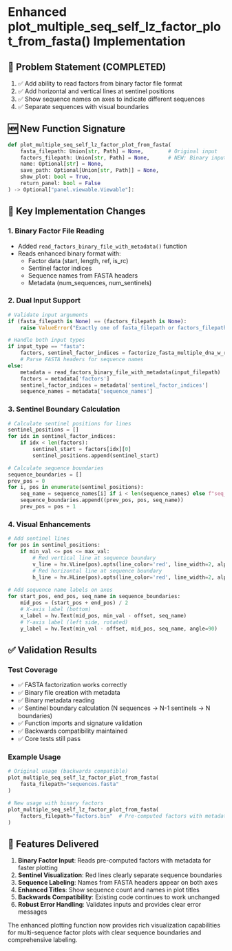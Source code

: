 # Enhanced plot_multiple_seq_self_lz_factor_plot_from_fasta() Implementation

## 🎯 Problem Statement (COMPLETED)
1. ✅ Add ability to read factors from binary factor file format
2. ✅ Add horizontal and vertical lines at sentinel positions  
3. ✅ Show sequence names on axes to indicate different sequences
4. ✅ Separate sequences with visual boundaries

## 🆕 New Function Signature
```python
def plot_multiple_seq_self_lz_factor_plot_from_fasta(
    fasta_filepath: Union[str, Path] = None,        # Original input
    factors_filepath: Union[str, Path] = None,      # NEW: Binary input  
    name: Optional[str] = None,
    save_path: Optional[Union[str, Path]] = None,
    show_plot: bool = True,
    return_panel: bool = False
) -> Optional["panel.viewable.Viewable"]:
```

## 🔧 Key Implementation Changes

### 1. Binary Factor File Reading
- Added `read_factors_binary_file_with_metadata()` function
- Reads enhanced binary format with:
  - Factor data (start, length, ref, is_rc)  
  - Sentinel factor indices
  - Sequence names from FASTA headers
  - Metadata (num_sequences, num_sentinels)

### 2. Dual Input Support
```python
# Validate input arguments
if (fasta_filepath is None) == (factors_filepath is None):
    raise ValueError("Exactly one of fasta_filepath or factors_filepath must be provided")

# Handle both input types
if input_type == "fasta":
    factors, sentinel_factor_indices = factorize_fasta_multiple_dna_w_rc(str(input_filepath))
    # Parse FASTA headers for sequence names
else:
    metadata = read_factors_binary_file_with_metadata(input_filepath)
    factors = metadata['factors']
    sentinel_factor_indices = metadata['sentinel_factor_indices']  
    sequence_names = metadata['sequence_names']
```

### 3. Sentinel Boundary Calculation
```python
# Calculate sentinel positions for lines
sentinel_positions = []
for idx in sentinel_factor_indices:
    if idx < len(factors):
        sentinel_start = factors[idx][0]
        sentinel_positions.append(sentinel_start)

# Calculate sequence boundaries  
sequence_boundaries = []
prev_pos = 0
for i, pos in enumerate(sentinel_positions):
    seq_name = sequence_names[i] if i < len(sequence_names) else f"seq_{i}"
    sequence_boundaries.append((prev_pos, pos, seq_name))
    prev_pos = pos + 1
```

### 4. Visual Enhancements
```python
# Add sentinel lines  
for pos in sentinel_positions:
    if min_val <= pos <= max_val:
        # Red vertical line at sequence boundary
        v_line = hv.VLine(pos).opts(line_color='red', line_width=2, alpha=0.7)
        # Red horizontal line at sequence boundary
        h_line = hv.HLine(pos).opts(line_color='red', line_width=2, alpha=0.7)
        
# Add sequence name labels on axes
for start_pos, end_pos, seq_name in sequence_boundaries:
    mid_pos = (start_pos + end_pos) / 2
    # X-axis label (bottom)
    x_label = hv.Text(mid_pos, min_val - offset, seq_name)
    # Y-axis label (left side, rotated)  
    y_label = hv.Text(min_val - offset, mid_pos, seq_name, angle=90)
```

## ✅ Validation Results

### Test Coverage
- ✅ FASTA factorization works correctly
- ✅ Binary file creation with metadata 
- ✅ Binary metadata reading
- ✅ Sentinel boundary calculation (N sequences → N-1 sentinels → N boundaries)
- ✅ Function imports and signature validation
- ✅ Backwards compatibility maintained
- ✅ Core tests still pass

### Example Usage
```python
# Original usage (backwards compatible)
plot_multiple_seq_self_lz_factor_plot_from_fasta(
    fasta_filepath="sequences.fasta"
)

# New usage with binary factors
plot_multiple_seq_self_lz_factor_plot_from_fasta(
    factors_filepath="factors.bin"  # Pre-computed factors with metadata
)
```

## 🎉 Features Delivered

1. **Binary Factor Input**: Reads pre-computed factors with metadata for faster plotting
2. **Sentinel Visualization**: Red lines clearly separate sequence boundaries  
3. **Sequence Labeling**: Names from FASTA headers appear on both axes
4. **Enhanced Titles**: Show sequence count and names in plot titles
5. **Backwards Compatibility**: Existing code continues to work unchanged
6. **Robust Error Handling**: Validates inputs and provides clear error messages

The enhanced plotting function now provides rich visualization capabilities for multi-sequence factor plots with clear sequence boundaries and comprehensive labeling.
